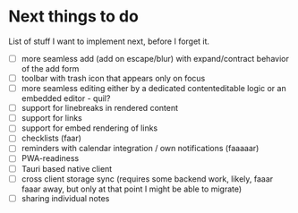 # Next things to do

List of stuff I want to implement next, before I forget it.

- [ ] more seamless add (add on escape/blur) with expand/contract behavior of the add form
- [ ] toolbar with trash icon that appears only on focus
- [ ] more seamless editing either by a dedicated contenteditable logic or an embedded editor - quil?
- [ ] support for linebreaks in rendered content
- [ ] support for links
- [ ] support for embed rendering of links
- [ ] checklists (faar)
- [ ] reminders with calendar integration / own notifications (faaaaar)
- [ ] PWA-readiness
- [ ] Tauri based native client
- [ ] cross client storage sync (requires some backend work, likely, faaar faaar away, but only at that point I might be able to migrate)
- [ ] sharing individual notes
